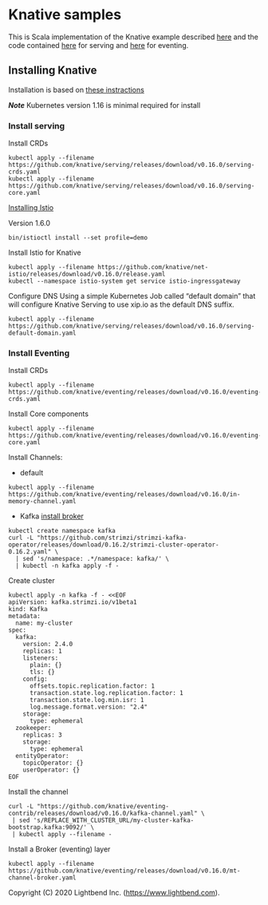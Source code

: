 # Knative samples

This is Scala implementation of the Knative example described [here](https://knative.dev/docs/samples/) and the code contained [here](https://github.com/knative/docs/tree/master/docs/serving/samples)
for serving and [here](https://github.com/knative/docs/tree/master/docs/eventing/samples) for eventing. 

## Installing Knative

Installation is based on [these instractions](https://knative.dev/docs/install/any-kubernetes-cluster/)

***Note*** Kubernetes version 1.16 is minimal required for install

### Install serving
Install CRDs
````
kubectl apply --filename https://github.com/knative/serving/releases/download/v0.16.0/serving-crds.yaml
kubectl apply --filename https://github.com/knative/serving/releases/download/v0.16.0/serving-core.yaml
````
[Installing Istio](https://istio.io/latest/docs/setup/getting-started/)

Version 1.6.0
````
bin/istioctl install --set profile=demo
````
Install Istio for Knative
````
kubectl apply --filename https://github.com/knative/net-istio/releases/download/v0.16.0/release.yaml
kubectl --namespace istio-system get service istio-ingressgateway
````
Configure DNS
Using a simple Kubernetes Job called “default domain” that will configure Knative Serving to use xip.io as the default DNS suffix.
````
kubectl apply --filename https://github.com/knative/serving/releases/download/v0.16.0/serving-default-domain.yaml
````
### Install Eventing
Install CRDs
````
kubectl apply --filename https://github.com/knative/eventing/releases/download/v0.16.0/eventing-crds.yaml
````
Install Core components
````
kubectl apply --filename https://github.com/knative/eventing/releases/download/v0.16.0/eventing-core.yaml
````
Install Channels:
* default
````
kubectl apply --filename https://github.com/knative/eventing/releases/download/v0.16.0/in-memory-channel.yaml
````
* Kafka
[install broker](https://knative.dev/docs/eventing/samples/kafka/index.html)
````
kubectl create namespace kafka
curl -L "https://github.com/strimzi/strimzi-kafka-operator/releases/download/0.16.2/strimzi-cluster-operator-0.16.2.yaml" \
  | sed 's/namespace: .*/namespace: kafka/' \
  | kubectl -n kafka apply -f -
````
Create cluster
````
kubectl apply -n kafka -f - <<EOF
apiVersion: kafka.strimzi.io/v1beta1
kind: Kafka
metadata:
  name: my-cluster
spec:
  kafka:
    version: 2.4.0
    replicas: 1
    listeners:
      plain: {}
      tls: {}
    config:
      offsets.topic.replication.factor: 1
      transaction.state.log.replication.factor: 1
      transaction.state.log.min.isr: 1
      log.message.format.version: "2.4"
    storage:
      type: ephemeral
  zookeeper:
    replicas: 3
    storage:
      type: ephemeral
  entityOperator:
    topicOperator: {}
    userOperator: {}
EOF
````
Install the channel
````
curl -L "https://github.com/knative/eventing-contrib/releases/download/v0.16.0/kafka-channel.yaml" \
 | sed 's/REPLACE_WITH_CLUSTER_URL/my-cluster-kafka-bootstrap.kafka:9092/' \
 | kubectl apply --filename -
````
Install a Broker (eventing) layer
````
kubectl apply --filename https://github.com/knative/eventing/releases/download/v0.16.0/mt-channel-broker.yaml
````


Copyright (C) 2020 Lightbend Inc. (https://www.lightbend.com).

